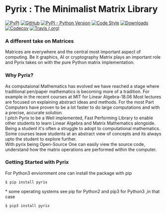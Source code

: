 # **Pyrix** : The Minimalist Matrix Library
[![PyPI](https://img.shields.io/pypi/v/pyrix?style=flat-square&logo=pypi)](https://pypi.org/project/pyrix/#description)
[![GitHub](https://img.shields.io/github/license/Abhi-1U/pyrix?style=flat-square&logo=github)](https://github.com/Abhi-1U/pyrix/blob/master/LICENSE)
[![PyPI - Python Version](https://img.shields.io/pypi/pyversions/pyrix?style=flat-square&logo=python)](https://pypi.org/project/pyrix/#description)
[![Code Style](https://img.shields.io/badge/code%20style-black-black?style=flat-square)](https://github.com/psf/black)
[![Downloads](https://static.pepy.tech/personalized-badge/pyrix?period=total&units=international_system&left_color=blue&right_color=orange&left_text=Downloads)](https://pepy.tech/project/pyrix)
[![Codecov](https://img.shields.io/codecov/c/github/Abhi-1U/pyrix?style=flat-square&logo=codecov)](https://codecov.io/gh/Abhi-1U/pyrix)
[![Travis (.org)](https://img.shields.io/travis/Abhi-1U/pyrix?style=flat-square&logo=travis)](https://travis-ci.org/Abhi-1U/pyrix)  
### A different take on Matrices
Matrices are everywhere and the central most important aspect of computing. Be
it graphics, AI or cryptography Matrix plays an important role and Pyrix takes
on with the pure Python matrix implementation.

### Why Pyrix?
As computaional Mathematics has evolved we have reached a stage where
traditional pen/paper mathematics is becoming more of a tradition. For example
in the recent courses at MIT for Linear Algebra-18.06 Most lectures are focused
on explaining abstract ideas and methods. For the most Part Computers have
proven to be a lot faster to do large computations and with a precise, accurate
solution.  
I pitch Pyrix to be a Well implemented, Fast Performing Library to enable other
students to learn Linear Algebra and Matrix Mathematics alongside. Being a
student it's often a struggle to adopt to computational mathematics. Some
courses leave students at an abstract view of concepts and its always upto the
student to explore further.   
With pyrix being Open-Source One can easily view the source code, understand how
 the matrix operations are performed within the computer.
### Getting Started with Pyrix

For Python3 enviornment one can install the package with pip  
```
$ pip install pyrix
```  
\* some operating systems see pip for Python2 and pip3 for Python3 ,in that case  
```
$ pip3 install pyrix
```  
